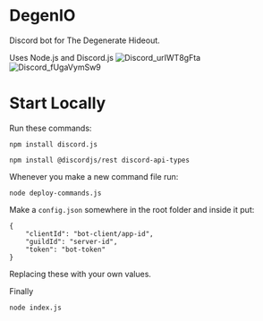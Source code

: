 # DegenIO
Discord bot for The Degenerate Hideout.

Uses Node.js and Discord.js
![Discord_urIWT8gFta](https://github.com/multicody10/DegenIO/assets/4924142/6ecabc7f-3e2b-4789-afaa-a81c95e71e8c)
![Discord_fUgaVymSw9](https://github.com/multicody10/DegenIO/assets/4924142/894f5b01-726b-4101-b972-78a66514054b)


# Start Locally
Run these commands:

```
npm install discord.js
```

```
npm install @discordjs/rest discord-api-types
```

Whenever you make a new command file run:
```
node deploy-commands.js
```

Make a `config.json` somewhere in the root folder and inside it put:
```
{
	"clientId": "bot-client/app-id",
	"guildId": "server-id",
	"token": "bot-token"
}
```
Replacing these with your own values.

Finally

```
node index.js
```
